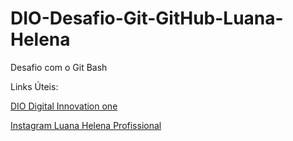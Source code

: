 # DIO-Desafio-Git-GitHub-Luana-Helena
Desafio com o Git Bash 


Links Úteis:

[DIO Digital Innovation one](https://digitalinnovation.one/)

[Instagram Luana Helena Profissional](https://www.instagram.com/luanahelenaasistemasdeinternet/) 

